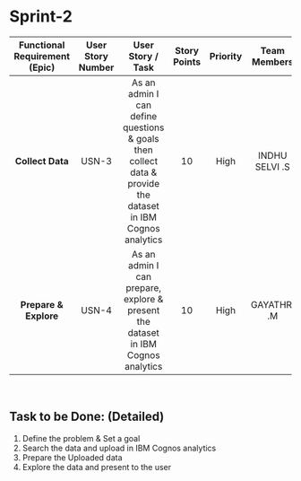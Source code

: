 # Sprint-2
|      **Functional Requirement (Epic)**     | User Story Number |  User Story / Task | Story Points | Priority | **Team Members** |
|:---------------------:|:------------------------------:|:---------------------:|:------------------------------:|:---------------------:|:------------------------------:|
|         **Collect Data**        |  USN-3 | As an admin I can define questions & goals then collect data & provide the dataset in IBM Cognos analytics | 10 | High | INDHU SELVI .S|
|        **Prepare & Explore**        |  USN-4 | As an admin I can prepare, explore & present the dataset in IBM Cognos analytics | 10 | High | GAYATHRI .M |
<br> 

## Task to be Done: (Detailed)
1. Define the problem & Set a goal
2. Search the data and upload in IBM Cognos analytics
3. Prepare the Uploaded data
4. Explore the data and present to the user
